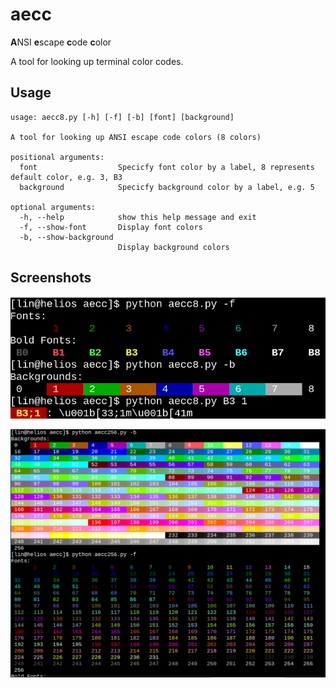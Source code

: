 # aecc

**A**NSI **e**scape **c**ode **c**olor

A tool for looking up terminal color codes. 

## Usage

```
usage: aecc8.py [-h] [-f] [-b] [font] [background]

A tool for looking up ANSI escape code colors (8 colors)

positional arguments:
  font                  Specicfy font color by a label, 8 represents default color, e.g. 3, B3
  background            Specicfy background color by a label, e.g. 5

optional arguments:
  -h, --help            show this help message and exit
  -f, --show-font       Display font colors
  -b, --show-background
                        Display background colors
```

## Screenshots

![](./aecc8.png)

![](./aecc256.png)
